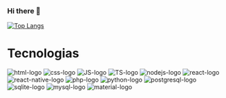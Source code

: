 ### Hi there 👋

[![Top Langs](https://github-readme-stats.vercel.app/api/top-langs/?username=XPerezX&layout=compact&theme=jolly)](https://github.com/anuraghazra/github-readme-stats)

# Tecnologias

<div style="display: inline_block">
  <img src="https://img.shields.io/badge/HTML5-E34F26?style=for-the-badge&logo=html5&logoColor=white" alt="html-logo">
  <img src="https://img.shields.io/badge/CSS-239120?&style=for-the-badge&logo=css3&logoColor=white" alt="css-logo">
  <img src="https://img.shields.io/badge/JavaScript-F7DF1E?style=for-the-badge&logo=javascript&logoColor=black" alt="JS-logo">
  <img src="https://img.shields.io/badge/TypeScript-007ACC?style=for-the-badge&logo=typescript&logoColor=white" alt="TS-logo">
  <img src="https://img.shields.io/badge/Node.js-43853D?style=for-the-badge&logo=node.js&logoColor=white" alt="nodejs-logo">
  <img src="https://img.shields.io/badge/React-20232A?style=for-the-badge&logo=react&logoColor=61DAFB" alt="react-logo">
  <img src="https://img.shields.io/badge/React_Native-20232A?style=for-the-badge&logo=react&logoColor=61DAFB" alt="react-native-logo">
  <img src="https://img.shields.io/badge/PHP-777BB4?style=for-the-badge&logo=php&logoColor=white" alt="php-logo">
  <img src="https://img.shields.io/badge/Python-14354C?style=for-the-badge&logo=python&logoColor=white" alt="python-logo">
  <img src="https://img.shields.io/badge/PostgreSQL-316192?style=for-the-badge&logo=postgresql&logoColor=white" alt="postgresql-logo">
  <img src="https://img.shields.io/badge/SQLite-07405E?style=for-the-badge&logo=sqlite&logoColor=white" alt="sqlite-logo">
  <img src="https://img.shields.io/badge/MySQL-00000F?style=for-the-badge&logo=mysql&logoColor=white" alt="mysql-logo">
  <img src="https://img.shields.io/badge/Material--UI-0081CB?style=for-the-badge&logo=material-ui&logoColor=white" alt="material-logo"
</div>
